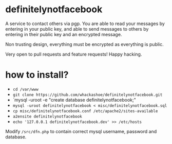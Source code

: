 definitelynotfacebook
=====================

A service to contact others via pgp. You are able to read your messages by entering in your public key, and able to send messages to others by entering in their public key and an encrypted message.

Non trusting design, everything must be encrypted as everything is public. 

Very open to pull requests and feature requests! Happy hacking. 

how to install?
===

* `cd /var/www`
* `git clone https://github.com/whackashoe/definitelynotfacebook.git`
* `mysql -uroot -e "create database definitelynotfacebook;"
* `mysql -uroot definitelynotfacebook < misc/definitelynotfacebook.sql`
* `cp misc/definitelynotfacebook.conf /etc/apache2/sites-available`
* `a2ensite definitelynotfacebook`
* `echo '127.0.0.1 definitelynotfacebook.dev' >> /etc/hosts`

Modify `/src/dfn.php` to contain correct mysql username, password and database. 

